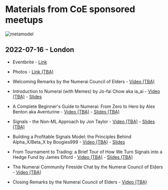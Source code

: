 # Materials from CoE sponsored meetups

![metamodel](https://i.ibb.co/3fq3rnP/the-metamodel-v01.jpg)

## 2022-07-16 - London

- Eventbrite - [Link](https://www.eventbrite.com/e/numerai-community-meetuphackathon-tickets-353999751787)
- Photos - [Link (TBA)]()


- Welcoming Remarks by the Numerai Council of Elders - [Video (TBA)]()
- Introduction to Numerai (with Memes) by Jo-fai Chow aka ia_ai - [Video (TBA)]() - [Slides](https://drive.google.com/file/d/1348avbA_I-dinBjHLIOTmjDpTmHqDq31/view?usp=sharing)
- A Complete Beginner's Guide to Numerai: From Zero to Hero by Alex Benton aka Aventurine - [Video (TBA)]() - [Slides (TBA)]()
- Signals - the Non-ML Approach by Jon Taylor - [Video (TBA)]() - [Slides (TBA)]()
- Building a Profitable Signals Model: the Principles Behind Alpha_X/Beta_X by Boogies999 - [Video (TBA)]() - [Slides](https://drive.google.com/file/d/13E41muhnT0OT_UGbjeBujTyijt5YDiH7/view?usp=sharing)
- From Tournament to Trading: a Brief Tour of How We Turn Signals into a Hedge Fund by James Elford - [Video (TBA)]() - [Slides (TBA)]()
- The Numerai Community Fireside Chat by the Numerai Council of Elders - [Video (TBA)]()
- Closing Remarks by the Numerai Council of Elders - [Video (TBA)]()
